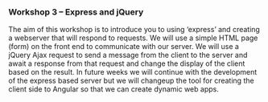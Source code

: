 ### Workshop 3 – Express and jQuery
The aim of this workshop is to introduce you to using ‘express’ and creating a webserver
that will respond to requests. We will use a simple HTML page (form) on the front end to
communicate with our server. We will use a jQuery Ajax request to send a message from
the client to the server and await a response from that request and change the display of
the client based on the result.
In future weeks we will continue with the development of the express based server but
we will changeup the tool for creating the client side to Angular so that we can create
dynamic web apps.
